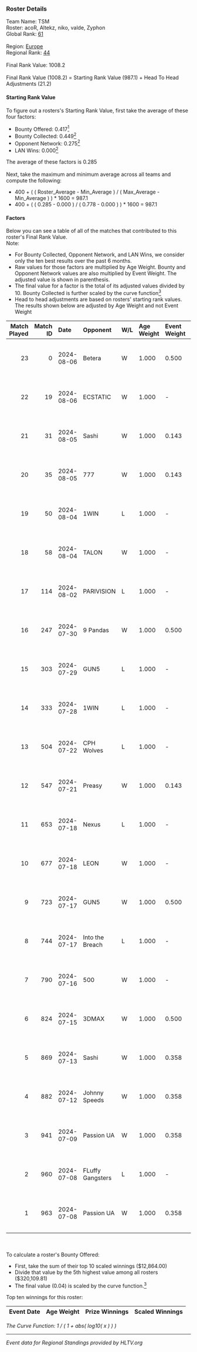 ### Roster Details<br />
Team Name: TSM<br />
Roster: acoR, Altekz, niko, valde, Zyphon<br />
Global Rank: [61](../standings_global.md)<br />
<br />
Region: [Europe]( ../standings_europe.md)<br />
Regional Rank: [44]( ../standings_europe.md)<br />
<br />
Final Rank Value:  1008.2<br />
<br />
Final Rank Value (1008.2) = Starting Rank Value (987.1) + Head To Head Adjustments (21.2)<br />

#### Starting Rank Value<br />
To figure out a rosters's Starting Rank Value, first take the average of these four factors:<br />
- Bounty Offered: 0.417[<sup>1</sup>](#table2)
- Bounty Collected: 0.449[<sup>2</sup>](#table1)
- Opponent Network: 0.275[<sup>2</sup>](#table1)
- LAN Wins: 0.000[<sup>2</sup>](#table1)

The average of these factors is 0.285<br />
<br />
Next, take the maximum and minimum average across all teams and compute the following:<br />
- 400 + ( ( Roster_Average - Min_Average ) / ( Max_Average - Min_Average ) ) * 1600 = 987.1
- 400 + ( ( 0.285 - 0.000 ) / ( 0.778 - 0.000 ) ) * 1600 = 987.1


#### Factors<br />
Below you can see a table of all of the matches that contributed to this roster's Final Rank Value.<br />
Note:<br />

- For Bounty Collected, Opponent Network, and LAN Wins, we consider only the ten best results over the past 6 months.
- Raw values for those factors are multiplied by Age Weight. Bounty and Opponent Network values are also multiplied by Event Weight. The adjusted value is shown in parenthesis.
- The final value for a factor is the total of its adjusted values divided by 10. Bounty Collected is further scaled by the curve function[<sup>3</sup>](#curveFunction)
- Head to head adjustments are based on rosters' starting rank values. The results shown below are adjusted by Age Weight and not Event Weight
<span id="table1"></span><br />


| Match Played | Match ID | Date       | Opponent         | W/L | Age Weight | Event Weight | Bounty Collected | Opponent Network | LAN Wins  | H2H Adj. | Roster                            |
| -: | -: | :- | :- | :- | :- | :- | :- | :- | :- | -: | :- |
|           23 |        0 | 2024-08-06 | Betera           | W   | 1.000      | 0.500        | -                | 0.077 (0.038)    | 0 (0.000) |     3.46 | acoR, Altekz, niko, valde, Zyphon |
|           22 |       19 | 2024-08-06 | ECSTATIC         | W   | 1.000      | -            | -                | -                | 0 (0.000) |     2.92 | acoR, Altekz, niko, valde, Zyphon |
|           21 |       31 | 2024-08-05 | Sashi            | W   | 1.000      | 0.143        | 0.184 (0.026)    | 0.958 (0.137)    | 0 (0.000) |    23.09 | acoR, Altekz, niko, valde, Zyphon |
|           20 |       35 | 2024-08-05 | 777              | W   | 1.000      | 0.143        | 0.015 (0.002)    | -                | 0 (0.000) |     4.72 | acoR, Altekz, niko, valde, Zyphon |
|           19 |       50 | 2024-08-04 | 1WIN             | L   | 1.000      | -            | -                | -                | -         |   -14.44 | acoR, Altekz, niko, valde, Zyphon |
|           18 |       58 | 2024-08-04 | TALON            | W   | 1.000      | -            | -                | -                | 0 (0.000) |     1.13 | acoR, Altekz, niko, valde, Zyphon |
|           17 |      114 | 2024-08-02 | PARIVISION       | L   | 1.000      | -            | -                | -                | -         |   -10.41 | acoR, Altekz, niko, valde, Zyphon |
|           16 |      247 | 2024-07-30 | 9 Pandas         | W   | 1.000      | 0.500        | 0.081 (0.040)    | 0.700 (0.350)    | 0 (0.000) |    19.11 | acoR, Altekz, niko, valde, Zyphon |
|           15 |      303 | 2024-07-29 | GUN5             | L   | 1.000      | -            | -                | -                | -         |   -20.45 | acoR, Altekz, niko, valde, Zyphon |
|           14 |      333 | 2024-07-28 | 1WIN             | L   | 1.000      | -            | -                | -                | -         |   -15.76 | acoR, Altekz, niko, valde, Zyphon |
|           13 |      504 | 2024-07-22 | CPH Wolves       | L   | 1.000      | -            | -                | -                | -         |   -22.88 | acoR, Altekz, niko, valde, Zyphon |
|           12 |      547 | 2024-07-21 | Preasy           | W   | 1.000      | 0.143        | 0.008 (0.001)    | 0.216 (0.031)    | 0 (0.000) |     6.36 | acoR, Altekz, niko, valde, Zyphon |
|           11 |      653 | 2024-07-18 | Nexus            | L   | 1.000      | -            | -                | -                | -         |   -26.21 | acoR, Altekz, niko, valde, Zyphon |
|           10 |      677 | 2024-07-18 | LEON             | W   | 1.000      | -            | -                | -                | 0 (0.000) |     3.24 | acoR, Altekz, niko, valde, Zyphon |
|            9 |      723 | 2024-07-17 | GUN5             | W   | 1.000      | 0.500        | 0.072 (0.036)    | 0.550 (0.275)    | 0 (0.000) |    11.15 | acoR, Altekz, niko, valde, Zyphon |
|            8 |      744 | 2024-07-17 | Into the Breach  | L   | 1.000      | -            | -                | -                | -         |   -28.54 | acoR, Altekz, niko, valde, Zyphon |
|            7 |      790 | 2024-07-16 | 500              | W   | 1.000      | -            | -                | -                | 0 (0.000) |     0.73 | acoR, Altekz, niko, valde, Zyphon |
|            6 |      824 | 2024-07-15 | 3DMAX            | W   | 1.000      | 0.500        | 0.510 (0.255)    | 1.000 (0.500)    | -         |    26.87 | acoR, Altekz, niko, valde, Zyphon |
|            5 |      869 | 2024-07-13 | Sashi            | W   | 1.000      | 0.358        | 0.184 (0.066)    | 0.958 (0.343)    | -         |    22.29 | acoR, Altekz, niko, valde, Zyphon |
|            4 |      882 | 2024-07-12 | Johnny Speeds    | W   | 1.000      | 0.358        | 0.122 (0.044)    | 1.000 (0.358)    | -         |    24.84 | acoR, Altekz, niko, valde, Zyphon |
|            3 |      941 | 2024-07-09 | Passion UA       | W   | 1.000      | 0.358        | 0.173 (0.062)    | 1.000 (0.358)    | -         |    18.78 | acoR, Altekz, niko, valde, Zyphon |
|            2 |      960 | 2024-07-08 | FLuffy Gangsters | L   | 1.000      | -            | -                | -                | -         |   -27.57 | acoR, Altekz, niko, valde, Zyphon |
|            1 |      963 | 2024-07-08 | Passion UA       | W   | 1.000      | 0.358        | 0.173 (0.062)    | 1.000 (0.358)    | -         |    18.72 | acoR, Altekz, niko, valde, Zyphon |

<br />
<span id="table2"></span><br />
To calculate a roster's Bounty Offered:<br />

- First, take the sum of their top 10 scaled winnings ($12,864.00)
- Divide that value by the 5th highest value among all rosters ($320,109.81)
- The final value (0.04) is scaled by the curve function.[<sup>3</sup>](#curveFunction)

Top ten winnings for this roster:<br />

| Event Date | Age Weight | Prize Winnings | Scaled Winnings |
| :- | -: | :- | :- |


<span id="curveFunction"></span>_The Curve Function: 1 / ( 1 + abs( log10( x ) ) )_<br />

---
_Event data for Regional Standings provided by HLTV.org_<br />
